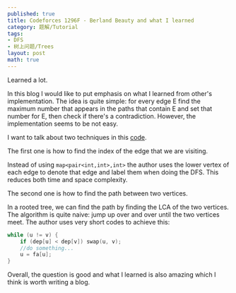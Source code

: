 ```yaml
---
published: true
title: Codeforces 1296F - Berland Beauty and what I learned
category: 题解/Tutorial
tags: 
- DFS
- 树上问题/Trees
layout: post
math: true
---
```

Learned a lot.
<!-- more -->
In this blog I would like to put emphasis on what I learned from other's implementation. The idea is quite simple: for every edge E find the maximum number that appears in the paths that contain E and set that number for E, then check if there's a contradiction. However, the implementation seems to be not easy. 

I want to talk about two techniques in this [code](https://codeforces.com/contest/1296/submission/70254638).

The first one is how to find the index of the edge that we are visiting.

Instead of using `map<pair<int,int>,int>` the author uses the lower vertex of each edge to denote that edge and label them when doing the DFS. This reduces both time and space complexity.

The second one is how to find the path between two vertices.

In a rooted tree, we can find the path by finding the LCA of the two vertices. The algorithm is quite naive: jump up over and over until the two vertices meet. The author uses very short codes to achieve this:
```cpp
while (u != v) {
    if (dep[u] < dep[v]) swap(u, v);
    //do something...
    u = fa[u];
}
```

Overall, the question is good and what I learned is also amazing which I think is worth writing a blog.